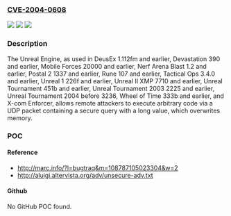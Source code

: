 ### [CVE-2004-0608](https://cve.mitre.org/cgi-bin/cvename.cgi?name=CVE-2004-0608)
![](https://img.shields.io/static/v1?label=Product&message=n%2Fa&color=blue)
![](https://img.shields.io/static/v1?label=Version&message=n%2Fa&color=blue)
![](https://img.shields.io/static/v1?label=Vulnerability&message=n%2Fa&color=brighgreen)

### Description

The Unreal Engine, as used in DeusEx 1.112fm and earlier, Devastation 390 and earlier, Mobile Forces 20000 and earlier, Nerf Arena Blast 1.2 and earlier, Postal 2 1337 and earlier, Rune 107 and earlier, Tactical Ops 3.4.0 and earlier, Unreal 1 226f and earlier, Unreal II XMP 7710 and earlier, Unreal Tournament 451b and earlier, Unreal Tournament 2003 2225 and earlier, Unreal Tournament 2004 before 3236, Wheel of Time 333b and earlier, and X-com Enforcer, allows remote attackers to execute arbitrary code via a UDP packet containing a secure query with a long value, which overwrites memory.

### POC

#### Reference
- http://marc.info/?l=bugtraq&m=108787105023304&w=2
- http://aluigi.altervista.org/adv/unsecure-adv.txt

#### Github
No GitHub POC found.

